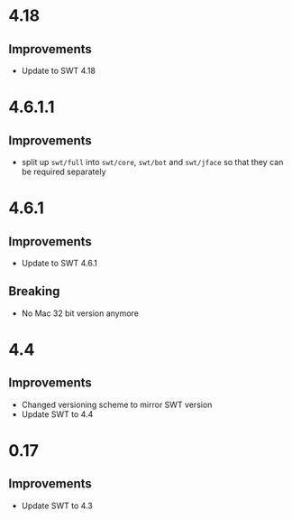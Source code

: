 # 4.18

## Improvements

* Update to SWT 4.18

# 4.6.1.1

## Improvements

* split up `swt/full` into `swt/core`, `swt/bot` and `swt/jface` so that they
 can be required separately

# 4.6.1

## Improvements

* Update to SWT 4.6.1

## Breaking

* No Mac 32 bit version anymore

# 4.4

## Improvements

* Changed versioning scheme to mirror SWT version
* Update SWT to 4.4

# 0.17

## Improvements

* Update SWT to 4.3
